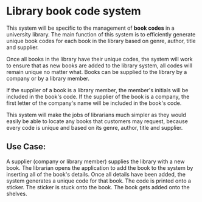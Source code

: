 # Library book code system
This system will be specific to the management of **book codes** in a university library. The main function of this system is to efficiently generate unique book codes for each book in the library based on genre, author, title and supplier.

Once all books in the library have their unique codes, the system will work to ensure that as new books are added to the library system, all codes will remain unique no matter what. Books can be supplied to the library by a company or by a library member.

If the supplier of a book is a library member, the member's initials will be included in the book's code. If the supplier of the book is a company, the first letter of the company's name will be included in the book's code.

This system will make the jobs of librarians much simpler as they would easily be able to locate any books that customers may request, because every code is unique and based on its genre, author, title and supplier.

## Use Case:

A supplier (company or library member) supplies the library with a new book. The librarian opens the application to add the book to the system by inserting all of the book's details. Once all details have been added, the system generates a unique code for that book. The code is printed onto a sticker. The sticker is stuck onto the book. The book gets added onto the shelves. 


